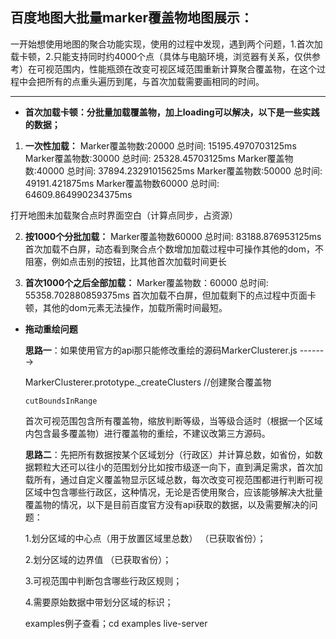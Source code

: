 ## 百度地图大批量marker覆盖物地图展示：

一开始想使用地图的聚合功能实现，使用的过程中发现，遇到两个问题，1.首次加载卡顿，2.只能支持同时约4000个点（具体与电脑环境，浏览器有关系，仅供参考）在可视范围内，性能瓶颈在改变可视区域范围重新计算聚合覆盖物，在这个过程中会把所有的点重头遍历到尾，与首次加载需要画相同的时间。



------



- **首次加载卡顿：分批量加载覆盖物，加上loading可以解决，以下是一些实践的数据；**

1. **一次性加载：**
  Marker覆盖物数:20000   总时间: 15195.4970703125ms
  Marker覆盖物数:30000   总时间: 25328.45703125ms
  Marker覆盖物数:40000   总时间: 37894.23291015625ms
  Marker覆盖物数:50000   总时间: 49191.421875ms
  Marker覆盖物数60000   总时间: 64609.864990234375ms

  打开地图未加载聚合点时界面空白（计算点同步，占资源） 

2. **按1000个分批加载：** 
  Marker覆盖物数60000   总时间: 83188.876953125ms
  首次加载不白屏，动态看到聚合点个数增加加载过程中可操作其他的dom，不阻塞，例如点击别的按钮，比其他首次加载时间更长

3. **首次1000个之后全部加载：** 
  Marker覆盖物数：60000  总时间: 55358.702880859375ms
  首次加载不白屏，但加载剩下的点过程中页面卡顿，其他的dom元素无法操作，加载所需时间最短。

- **拖动重绘问题**

  **思路一**：如果使用官方的api那只能修改重绘的源码MarkerClusterer.js ------->

  MarkerClusterer.prototype._createClusters   //创建聚合覆盖物 

  ```
  cutBoundsInRange
  ```

  首次可视范围包含所有覆盖物，缩放判断等级，当等级合适时（根据一个区域内包含最多覆盖物）进行覆盖物的重绘，不建议改第三方源码。

  **思路二**：先把所有数据按某个区域划分（行政区）并计算总数，如省份，如数据颗粒大还可以往小的范围划分比如按市级逐一向下，直到满足需求，首次加载所有，通过自定义覆盖物显示区域总数，每次改变可视范围都进行判断可视区域中包含哪些行政区，这种情况，无论是否使用聚合，应该能够解决大批量覆盖物的情况，以下是目前百度官方没有api获取的数据，以及需要解决的问题：

  1.划分区域的中心点（用于放置区域里总数） （已获取省份）；

  2.划分区域的边界值  （已获取省份）；

  3.可视范围中判断包含哪些行政区规则；

  4.需要原始数据中带划分区域的标识；

  

  examples例子查看；cd examples live-server

  